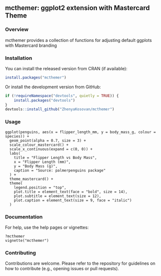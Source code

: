 ## mcthemer: ggplot2 extension with Mastercard Theme

### Overview

mcthemer provides a collection of functions for adjusting default ggplots with Mastercard branding

### Installation

You can install the released version from CRAN (if available):

``` R
install.packages("mcthemer")
```

Or install the development version from GitHub:

``` R
if (!requireNamespace("devtools", quietly = TRUE)) {
    install.packages("devtools")
}
devtools::install_github("ZhenyaKosovan/mcthemer")
```

### Usage

```{r}
ggplot(penguins, aes(x = flipper_length_mm, y = body_mass_g, colour = species)) +
  geom_point(alpha = 0.7, size = 3) +
  scale_colour_mastercard() +
  scale_x_continuous(expand = c(0, 0)) +
  labs(
    title = "Flipper Length vs Body Mass",
    x = "Flipper Length (mm)",
    y = "Body Mass (g)",
    caption = "Source: palmerpenguins package"
  ) +
  theme_mastercard() +
  theme(
    legend.position = "top",
    plot.title = element_text(face = "bold", size = 14),
    plot.subtitle = element_text(size = 12),
    plot.caption = element_text(size = 9, face = "italic")
  )
```

### Documentation

For help, use the help pages or vignettes:

```{r}
?mcthemer
vignette("mcthemer")
```

### Contributing

Contributions are welcome. Please refer to the repository for guidelines on how to contribute (e.g., opening issues or pull requests).
